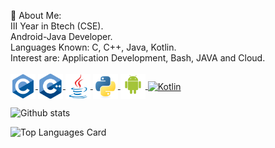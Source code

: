 🚀 About Me:<br />
III Year in Btech (CSE).<br />
Android-Java Developer.<br />
Languages Known: C, C++, Java, Kotlin.<br />
Interest are: Application Development, Bash, JAVA and Cloud.<br /><br />
<a href="https://www.cprogramming.com/" target="blank">
<img align="center" src="https://raw.githubusercontent.com/devicons/devicon/master/icons/c/c-original.svg" alt="C" height="40" width="40" />
</a>
<a href="https://www.w3schools.com/cpp/" target="blank">
<img align="center" src="https://raw.githubusercontent.com/devicons/devicon/master/icons/cplusplus/cplusplus-original.svg" alt="C++" height="40" width="40" />
</a>
<a href="https://www.java.com" target="blank">
<img align="center" src="https://raw.githubusercontent.com/devicons/devicon/master/icons/java/java-original.svg" alt="Java" height="40" width="40" />
</a>
<a href="https://www.python.org" target="blank">
<img align="center" src="https://raw.githubusercontent.com/devicons/devicon/master/icons/python/python-original.svg" alt="Python" height="40" width="40" />
</a>
<a href="https://developer.android.com" target="blank">
<img align="center" src="https://raw.githubusercontent.com/devicons/devicon/master/icons/android/android-original-wordmark.svg" alt="Android" height="40" width="40" />
</a>
<a href="https://kotlinlang.org" target="blank">
<img align="center" src="https://www.vectorlogo.zone/logos/kotlinlang/kotlinlang-icon.svg" alt="Kotlin" height="40" width="40" />
</a>
<br />

![Github stats](https://github-readme-stats.vercel.app/api?username=AnshGupta01&theme=highcontrast&show_icons=true&count_private=true)

![Top Languages Card](https://github-readme-stats.vercel.app/api/top-langs/?username=AnshGupta01&layout=compact&theme=highcontrast)
